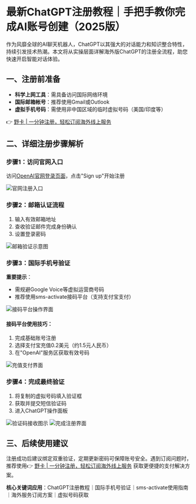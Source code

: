 # 最新ChatGPT注册教程｜手把手教你完成AI账号创建（2025版）

作为风靡全球的AI聊天机器人，ChatGPT以其强大的对话能力和知识整合特性，持续引发技术热潮。本文将从实操层面详解海外版ChatGPT的注册全流程，助您快速开启智能对话体验。

## 一、注册前准备
- **科学上网工具**：需具备访问国际网络环境
- **国际邮箱帐号**：推荐使用Gmail或Outlook
- **虚拟手机号码**：需使用非中国区域的临时虚拟号码（美国/印度等）

👉 [野卡 | 一分钟注册，轻松订阅海外线上服务](https://bbtdd.com/yeka)

## 二、详细注册步骤解析

### 步骤1：访问官网入口
访问[OpenAI官网登录页面](https://chat.openai.com/auth/login)，点击"Sign up"开始注册

![官网注册入口](https://bbtdd.com/wp-content/uploads/img/515256775274.webp)

### 步骤2：邮箱认证流程
1. 输入有效邮箱地址
2. 查收验证邮件完成身份确认
3. 设置登录密码

![邮箱验证示意图](https://bbtdd.com/wp-content/uploads/img/0151053610969705.webp)

### 步骤3：国际手机号验证
**重要提示**：
- 需规避Google Voice等虚拟运营商号码
- 推荐使用sms-activate接码平台（支持支付宝支付）

![接码平台操作界面](https://bbtdd.com/wp-content/uploads/img/5533766312344829.webp)

#### 接码平台使用技巧：
1. 完成基础账号注册
2. 选择支付宝充值0.2美元（约1.5元人民币）
3. 在"OpenAI"服务区获取有效号码

![充值支付界面](https://bbtdd.com/wp-content/uploads/img/66475425175619.webp)

### 步骤4：完成最终验证
1. 将复制的虚拟号码填入验证框
2. 获取并提交短信验证码
3. 进入ChatGPT操作面板

![验证码接收图示](https://bbtdd.com/wp-content/uploads/img/85235647136527.webp)
![完成注册界面](https://bbtdd.com/wp-content/uploads/img/4741781427603.webp)

## 三、后续使用建议
注册成功后建议绑定双重验证，定期更新密码可保障账号安全。遇到订阅问题时，推荐使用👉 [野卡 | 一分钟注册，轻松订阅海外线上服务](https://bbtdd.com/yeka) 获取更便捷的支付解决方案。

**核心关键词应用**：ChatGPT注册教程｜国际手机号验证｜sms-activate使用指南｜海外服务订阅方案｜虚拟号码获取